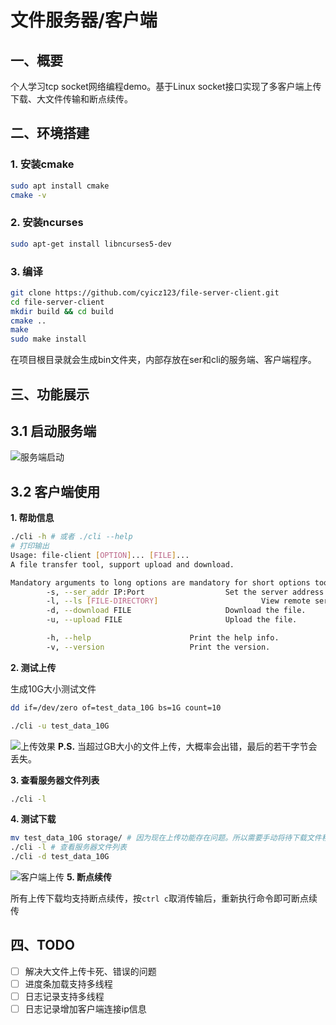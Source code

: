 # 文件服务器/客户端
## 一、概要
个人学习tcp socket网络编程demo。基于Linux socket接口实现了多客户端上传下载、大文件传输和断点续传。
## 二、环境搭建
### 1. 安装cmake
~~~ bash
sudo apt install cmake
cmake -v
~~~
### 2. 安装ncurses
~~~bash
sudo apt-get install libncurses5-dev
~~~
### 3. 编译
~~~ bash
git clone https://github.com/cyicz123/file-server-client.git
cd file-server-client
mkdir build && cd build
cmake ..
make
sudo make install
~~~
在项目根目录就会生成bin文件夹，内部存放在ser和cli的服务端、客户端程序。
## 三、功能展示
## 3.1 启动服务端
![服务端启动](https://cdn.jsdelivr.net/gh/cyicz123/Picture@main/img/202209171551149.png)
## 3.2 客户端使用
**1. 帮助信息**
~~~bash
./cli -h # 或者 ./cli --help
# 打印输出
Usage: file-client [OPTION]... [FILE]...
A file transfer tool, support upload and download.

Mandatory arguments to long options are mandatory for short options too.
        -s, --ser_addr IP:Port                  Set the server address to IP :port. The default address is 127.0.0.1:8080.
        -l, --ls [FILE-DIRECTORY]                       View remote server downloadable files.
        -d, --download FILE                     Download the file.
        -u, --upload FILE                       Upload the file.

        -h, --help                      Print the help info.
        -v, --version                   Print the version.
~~~
**2. 测试上传**

生成10G大小测试文件
~~~ bash
dd if=/dev/zero of=test_data_10G bs=1G count=10
~~~

~~~ bash
./cli -u test_data_10G
~~~
![上传效果](https://cdn.jsdelivr.net/gh/cyicz123/Picture@main/img/202209171608685.png)
**P.S.** 当超过GB大小的文件上传，大概率会出错，最后的若干字节会丢失。

**3. 查看服务器文件列表**
~~~bash
./cli -l
~~~
**4. 测试下载**
~~~ bash
mv test_data_10G storage/ # 因为现在上传功能存在问题。所以需要手动将待下载文件移至服务器目录下，即storage目录
./cli -l # 查看服务器文件列表
./cli -d test_data_10G
~~~
![客户端上传](https://cdn.jsdelivr.net/gh/cyicz123/Picture@main/img/202209171623052.png)
**5. 断点续传**

所有上传下载均支持断点续传，按`ctrl c`取消传输后，重新执行命令即可断点续传
## 四、TODO
- [ ] 解决大文件上传卡死、错误的问题
- [ ] 进度条加载支持多线程
- [ ] 日志记录支持多线程
- [ ] 日志记录增加客户端连接ip信息 